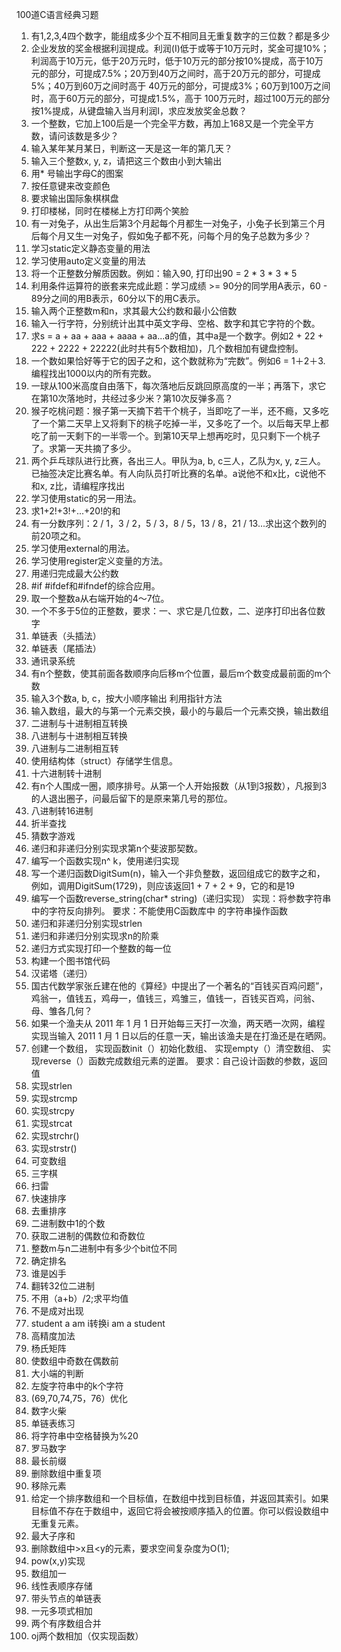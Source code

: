 100道C语言经典习题
1. 有1,2,3,4四个数字，能组成多少个互不相同且无重复数字的三位数？都是多少
2. 企业发放的奖金根据利润提成。利润(I)低于或等于10万元时，奖金可提10%；利润高于10万元，低于20万元时，低于10万元的部分按10%提成，高于10万元的部分，可提成7.5%；20万到40万之间时，高于20万元的部分，可提成5%；40万到60万之间时高于 40万元的部分，可提成3%；60万到100万之间时，高于60万元的部分，可提成1.5%，高于 100万元时，超过100万元的部分按1%提成，从键盘输入当月利润I，求应发放奖金总数？ 
3. 一个整数，它加上100后是一个完全平方数，再加上168又是一个完全平方数，请问该数是多少？
4. 输入某年某月某日，判断这一天是这一年的第几天？
5. 输入三个整数x, y, z，请把这三个数由小到大输出
6. 用* 号输出字母C的图案
7. 按任意键来改变颜色
8. 要求输出国际象棋棋盘
9. 打印楼梯，同时在楼梯上方打印两个笑脸 
10. 有一对兔子，从出生后第3个月起每个月都生一对兔子，小兔子长到第三个月后每个月又生一对兔子，假如兔子都不死，问每个月的兔子总数为多少？
11. 学习static定义静态变量的用法　
12. 学习使用auto定义变量的用法
13. 将一个正整数分解质因数。例如：输入90, 打印出90 = 2 * 3 * 3 * 5
14. 利用条件运算符的嵌套来完成此题：学习成绩 >= 90分的同学用A表示，60 - 89分之间的用B表示，60分以下的用C表示。
15. 输入两个正整数m和n，求其最大公约数和最小公倍数
16. 输入一行字符，分别统计出其中英文字母、空格、数字和其它字符的个数。
17. 求s = a + aa + aaa + aaaa + aa...a的值，其中a是一个数字。例如2 + 22 + 222 + 2222 + 22222(此时共有5个数相加)，几个数相加有键盘控制。
18. 一个数如果恰好等于它的因子之和，这个数就称为“完数”。例如6 = 1＋2＋3.编程找出1000以内的所有完数。
19. 一球从100米高度自由落下，每次落地后反跳回原高度的一半；再落下，求它在第10次落地时，共经过多少米？第10次反弹多高？
20. 猴子吃桃问题：猴子第一天摘下若干个桃子，当即吃了一半，还不瘾，又多吃了一个第二天早上又将剩下的桃子吃掉一半，又多吃了一个。以后每天早上都吃了前一天剩下的一半零一个。到第10天早上想再吃时，见只剩下一个桃子了。求第一天共摘了多少。
21. 两个乒乓球队进行比赛，各出三人。甲队为a, b, c三人，乙队为x, y, z三人。已抽签决定比赛名单。有人向队员打听比赛的名单。a说他不和x比，c说他不和x, z比，请编程序找出
22. 学习使用static的另一用法。
23. 求1+2!+3!+...+20!的和
24. 有一分数序列：2 / 1，3 / 2，5 / 3，8 / 5，13 / 8，21 / 13...求出这个数列的前20项之和。
25. 学习使用external的用法。
26. 学习使用register定义变量的方法。
27. 用递归完成最大公约数
28. #if #ifdef和#ifndef的综合应用。
29. 取一个整数a从右端开始的4～7位。
30.  一个不多于5位的正整数，要求：一、求它是几位数，二、逆序打印出各位数字
31. 单链表（头插法）
32. 单链表（尾插法）
33. 通讯录系统
34. 有n个整数，使其前面各数顺序向后移m个位置，最后m个数变成最前面的m个数
35. 输入3个数a, b, c，按大小顺序输出 利用指针方法
36. 输入数组，最大的与第一个元素交换，最小的与最后一个元素交换，输出数组
37. 二进制与十进制相互转换
38. 八进制与十进制相互转换
39. 八进制与二进制相互转
40. 使用结构体（struct）存储学生信息。
41. 十六进制转十进制
42. 有n个人围成一圈，顺序排号。从第一个人开始报数（从1到3报数），凡报到3的人退出圈子，问最后留下的是原来第几号的那位。
43. 八进制转16进制
44. 折半查找
45. 猜数字游戏
46. 递归和非递归分别实现求第n个斐波那契数。
47. 编写一个函数实现n^ k，使用递归实现
48. 写一个递归函数DigitSum(n)，输入一个非负整数，返回组成它的数字之和，例如，调用DigitSum(1729)，则应该返回1 + 7 + 2 + 9，它的和是19
49. 编写一个函数reverse_string(char* string)（递归实现） 实现：将参数字符串中的字符反向排列。 要求：不能使用C函数库中 的字符串操作函数
50. 递归和非递归分别实现strlen
51. 递归和非递归分别实现求n的阶乘
52. 递归方式实现打印一个整数的每一位
53. 构建一个图书馆代码
54. 汉诺塔（递归）
55. 国古代数学家张丘建在他的《算经》中提出了一个著名的“百钱买百鸡问题”，鸡翁一，值钱五，鸡母一，值钱三，鸡雏三，值钱一，百钱买百鸡，问翁、母、雏各几何？
56. 如果一个渔夫从 2011 年 1 月 1 日开始每三天打一次渔，两天晒一次网，编程实现当输入 2011 1 月 1 日以后的任意一天，输出该渔夫是在打渔还是在晒网。
57. 创建一个数组， 实现函数init（）初始化数组、 实现empty（）清空数组、 实现reverse（）函数完成数组元素的逆置。 要求：自己设计函数的参数，返回值
58. 实现strlen
59. 实现strcmp
60. 实现strcpy
61. 实现strcat
62. 实现strchr()
63. 实现strstr()
64. 可变数组
65. 三字棋
66. 扫雷
67. 快速排序
68. 去重排序
69. 二进制数中1的个数
70. 获取二进制的偶数位和奇数位
71. 整数m与n二进制中有多少个bit位不同
72. 确定排名
73. 谁是凶手
74. 翻转32位二进制
75. 不用（a+b）/2;求平均值
76. 不是成对出现
77. student a am i转换i am a student
78. 高精度加法
79. 杨氏矩阵
80. 使数组中奇数在偶数前
81. 大小端的判断
82. 左旋字符串中的k个字符
83. (69,70,74,75，76）优化
84. 数字火柴
85. 单链表练习
86. 将字符串中空格替换为%20
87. 罗马数字
88. 最长前缀
89. 删除数组中重复项
90. 移除元素
91. 给定一个排序数组和一个目标值，在数组中找到目标值，并返回其索引。如果目标值不存在于数组中，返回它将会被按顺序插入的位置。你可以假设数组中无重复元素。
92. 最大子序和
93. 删除数组中>x且<y的元素，要求空间复杂度为O(1);
94. pow(x,y)实现
95. 数组加一
96. 线性表顺序存储
97. 带头节点的单链表
98. 一元多项式相加
99. 两个有序数组合并
100. oj两个数相加（仅实现函数）